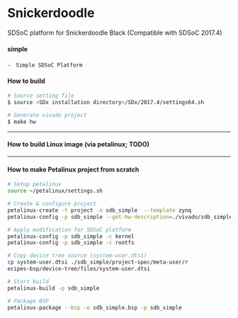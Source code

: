 # Snickerdoodle

SDSoC platform for Snickerdoodle Black (Compatible with SDSoC 2017.4)

#### simple
	-　Simple SDSoC Platform


#### How to build
```bash
# Source setting file
$ source <SDx installation directory>/SDx/2017.4/settings64.sh

# Generate vivado project
$ make hw
```

***
#### How to build Linux image (via petalinux; TODO)


***
#### How to make Petalinux project from scratch

```bash
# Setup petalinux
source ~/petalinux/settings.sh 

# Create & configure project
petalinux-create -t project -n sdb_simple  --template zynq
petalinux-config -p sdb_simple --get-hw-description=./vivado/sdb_simple.sdk

# Apply modification for SDSoC platform
petalinux-config -p sdb_simple -c kernel
petalinux-config -p sdb_simple -c rootfs

# Copy device tree source (system-user.dtsi)
cp system-user.dtsi ./sdb_simple/project-spec/meta-user/r
ecipes-bsp/device-tree/files/system-user.dtsi

# Start build
petalinux-build -p sdb_simple

# Package BSP
petalinux-package --bsp -o sdb_simple.bsp -p sdb_simple
```